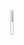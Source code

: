 <img src="https://i.pinimg.com/originals/4e/e7/96/4ee7962464f1664b8335d5b5c877a139.gif" align="center" width="10%"/>
